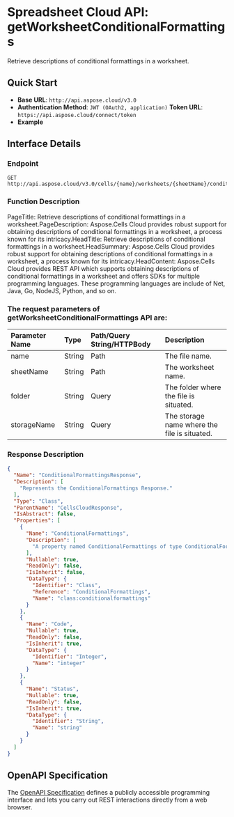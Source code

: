 # **Spreadsheet Cloud API: getWorksheetConditionalFormattings**

Retrieve descriptions of conditional formattings in a worksheet. 


## **Quick Start**

- **Base URL**: `http://api.aspose.cloud/v3.0`
- **Authentication Method**: `JWT (OAuth2, application)`  **Token URL**: `https://api.aspose.cloud/connect/token`
- **Example** 

## **Interface Details**

### **Endpoint** 

```
GET http://api.aspose.cloud/v3.0/cells/{name}/worksheets/{sheetName}/conditionalFormattings
```
### **Function Description**
PageTitle:  Retrieve descriptions of conditional formattings in a worksheet.PageDescription: Aspose.Cells Cloud provides robust support for obtaining descriptions of conditional formattings in a worksheet, a process known for its intricacy.HeadTitle: Retrieve descriptions of conditional formattings in a worksheet.HeadSummary: Aspose.Cells Cloud provides robust support for obtaining descriptions of conditional formattings in a worksheet, a process known for its intricacy.HeadContent: Aspose.Cells Cloud provides REST API which supports obtaining descriptions of conditional formattings in a worksheet and offers SDKs for multiple programming languages. These programming languages are include of Net, Java, Go, NodeJS, Python, and so on.

### The request parameters of **getWorksheetConditionalFormattings** API are: 

| Parameter Name | Type | Path/Query String/HTTPBody | Description | 
| :- | :- | :- |:- | 
|name|String|Path|The file name.|
|sheetName|String|Path|The worksheet name.|
|folder|String|Query|The folder where the file is situated.|
|storageName|String|Query|The storage name where the file is situated.|

### **Response Description**
```json
{
  "Name": "ConditionalFormattingsResponse",
  "Description": [
    "Represents the ConditionalFormattings Response."
  ],
  "Type": "Class",
  "ParentName": "CellsCloudResponse",
  "IsAbstract": false,
  "Properties": [
    {
      "Name": "ConditionalFormattings",
      "Description": [
        "A property named ConditionalFormattings of type ConditionalFormattings is defined with both getter and setter methods in the class."
      ],
      "Nullable": true,
      "ReadOnly": false,
      "IsInherit": false,
      "DataType": {
        "Identifier": "Class",
        "Reference": "ConditionalFormattings",
        "Name": "class:conditionalformattings"
      }
    },
    {
      "Name": "Code",
      "Nullable": true,
      "ReadOnly": false,
      "IsInherit": true,
      "DataType": {
        "Identifier": "Integer",
        "Name": "integer"
      }
    },
    {
      "Name": "Status",
      "Nullable": true,
      "ReadOnly": false,
      "IsInherit": true,
      "DataType": {
        "Identifier": "String",
        "Name": "string"
      }
    }
  ]
}
```


## OpenAPI Specification

The [OpenAPI Specification](https://reference.aspose.cloud/cells/#/ConditionalFormattingsController/GetWorksheetConditionalFormattings) defines a publicly accessible programming interface and lets you carry out REST interactions directly from a web browser.
